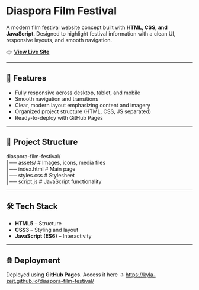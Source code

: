 # Diaspora Film Festival

A modern film festival website concept built with **HTML, CSS, and JavaScript**.
Designed to highlight festival information with a clean UI, responsive layouts, and smooth navigation.

👉 **[View Live Site](https://kyla-zeit.github.io/diaspora-film-festival)**

---

## 🚀 Features
- Fully responsive across desktop, tablet, and mobile  
- Smooth navigation and transitions  
- Clear, modern layout emphasizing content and imagery  
- Organized project structure (HTML, CSS, JS separated)  
- Ready-to-deploy with GitHub Pages  

---

## 📂 Project Structure
diaspora-film-festival/  
│── assets/        # Images, icons, media files  
│── index.html     # Main page  
│── styles.css     # Stylesheet  
│── script.js      # JavaScript functionality  

---

## 🛠️ Tech Stack
- **HTML5** – Structure  
- **CSS3** – Styling and layout  
- **JavaScript (ES6)** – Interactivity  

---

## 🌐 Deployment
Deployed using **GitHub Pages**.
Access it here → https://kyla-zeit.github.io/diaspora-film-festival/
